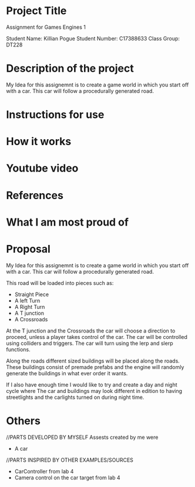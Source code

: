 # Project Title
Assignment for Games Engines 1 

Student Name: Killian Pogue
Student Number: C17388633
Class Group: DT228

# Description of the project

My Idea for this assignemnt is to create a game world in which you start off with a car.
This car will follow a procedurally generated road. 



# Instructions for use



# How it works


# Youtube video

# References


# What I am most proud of


# Proposal
My Idea for this assignemnt is to create a game world in which you start off with a car.
This car will follow a procedurally generated road. 

This road will be loaded into pieces such as:
* Straight Piece
* A left Turn
* A Right Turn
* A T junction 
* A Crossroads

At the T junction and the Crossroads the car will choose a direction to proceed,
unless a player takes control of the car. The car will be controlled using colliders 
and triggers. The car will turn using the lerp and slerp functions. 


Along the roads different sized buildings
will be placed  along the roads. These buildings consist of premade prefabs and the 
engine will randomly generate the buildings in what ever order it wants.


If I also have enough time I would like to try and create a day and night cycle where
The car and buildings may look different in edition to having streetlights and the 
carlights turned on during night time.



# Others
//PARTS DEVELOPED BY MYSELF
Assests created by me were 
* A car

//PARTS INSPIRED BY OTHER EXAMPLES/SOURCES
* CarController from lab 4
* Camera control on the car target from lab 4







